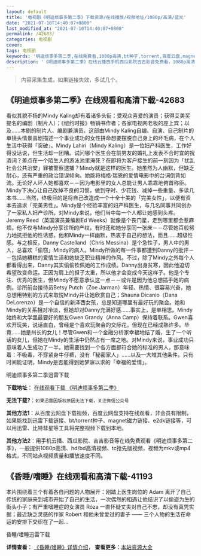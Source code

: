 ```yaml
---
layout: default
title: '电视剧《明迪烦事多第二季》下载资源/在线播放/视频地址/1080p/高清/蓝光'
date: "2021-07-10T14:40:07+0800"
last_modified_at: "2021-07-10T14:40:07+0800"
permalink: /42683/
categories: 电视剧
cover:
tags: 电视剧
keywords: '明迪烦事多第二季,在线免费看,1080p高清,bt种子,torrent,百度云盘,magnet,磁力链,迅雷下载资源'
description: '《明迪烦事多第二季》在线云播放手机西瓜影院吉吉影音免费看，1080p高清bd/hd未删减完整版和tc抢先枪版，mkv/mp4格式，附带bt/torrent种子、magnet/磁力链、百度云盘、网盘资源迅雷下载链接'
---
```


>内容采集生成，如果链接失效，多试几个。


## 《明迪烦事多第二季》在线观看和高清下载-42683

看似其貌不扬的Mindy Kaling却有着诸多头衔：受观众喜爱的演员；获得艾美奖提名的编剧（制片人）；《纽约时报》畅销书作者；各家电视网老板的座上宾；以及&hellip;…本剧的制片人、编剧兼演员。这部由Mindy Kaling自编、自演、自己制片的单镜头情景喜剧描述一个事业成功的女性拼命想要摆脱自己身上的坏毛病，在个人生活中获得「突破」。Mindy Lahiri（Mindy Kaling）是一位妇产科医生，工作好得没话说，但生活却一团糟。试问哪个医生会在前男友的婚礼上发表不合时宜的祝酒词？差点在一个陌生人的游泳池里淹死？在即将为客户接生的前一刻因为「扰乱社会公共治安」罪被警察逮捕？Mindy就是这样的医生。她虽然为人幽默，但缺乏耐心，还有严重的政治错误倾向。她能将梅格·瑞恩的爱情电影中的台词倒背如流。无论好人坏人她都喜欢－－因为电影里的女人总能让男人乖乖地俯首称臣。Mindy下决心让自己改掉不良的习惯，做到守时、少花钱、减掉一些重量、多读几本书……当然，终极目的是将自己改造成一个十全十美的「完美女性」，以便有资本去追求「完美男性」。Mindy是个经验丰富的妇产科医生，与几名同事共同创办了一家私人妇产诊所。对Mindy来说，他们当中每一个人都让她感到头疼。Jeremy Reed（英国演员兼编剧Ed Weeks）就像是个丧门星，走到哪里都会惹麻烦。他不仅与Mindy分享诊所的产权，有时还和她分享同一张床－－尽管她百般努力地抗拒他的性诱惑。他和Mindy一样幽默，热衷于自己的想法，而且……超级性感。与之相反，Danny Castelland（Chris Messina）是个急性子，男人中的男人，总喜欢「偷窃」Mindy的病人。Mindy所做的每一件事都遭到Danny的批评－－包括她糟糕的爱情生活和她缺乏职业精神的作风。不过，除了Mindy之外每个人都看得出来，Danny其实偷偷钦佩她的工作成绩。Danny出身贫寒，因此他迫切希望改变命运。正因为肩上的担子太重，所以他才会变成今天这样子。他是个专注、优秀的医生，但Mindy不愿意承认这一点－－或许是因为他总想插手她的病例。诊所前台接待员Betsy Putch（Zoe Jarman）年轻、热情、很容易兴奋，她总想用特别的方式来取悦Mindy并让她欣赏自己；Shauna Dicanio（Dana DeLorenzo）是一个自信的新泽西女孩，总是知道哪里有最好玩的聚会。她和Mindy的关系相对冷淡，但她却对Danny充满好感……事实上，是单相思。Mindy始终和大学里最要好的朋友Gwen Grandy（Anna Camp）保持着联系。Gwen喜欢开玩笑，说话直白，曾经是个喜欢玩聚会的交际花，但现在已经成熟许多。毕竟&hellip;…她是州长的女儿！尽管Gwen和一个金融分析家幸福地结了婚，生了一个听话的女儿，但她在Mindy的生活中仍然占有一席之地。对Mindy来说，事业成功只意味着人生成功了一半。她需要找到一个各方面都符合她的标准的男人，那意味着：不吸毒，不穿紧身牛仔裤，没有「秘密家人」&hellip;…以及一大堆其他条件。只有时间能证明，Mindy是否能得到她梦寐以求的「幸福的爱情」。</p>


明迪烦事多第二季迅雷下载

**下载地址**： [在线观看下载 《明迪烦事多第二季》](https://www.993dy.com//vod-detail-id-9344.html) 


**无法下载?**：`如果迅雷因版权原因无法下载，关注微信公众号 `

**其他方法1**：从百度云网盘下载视频，百度云网盘支持在线观看，非会员有限制，如果能找到迅雷下载链接、bt/torrent种子、magnet磁力链接、e2dk链接等，可以用迅雷、比特彗星等工具将完整视频下载到本地。

**其他方法2**：用手机云播、西瓜影院、吉吉影音等在线免费观看《明迪烦事多第二季》，一般提供1080p高清、hd/bd高清视频、tc抢先版视频，视频为mkv或mp4格式，不同站点视频质量和播放速度不同。


## 《昏睡/嗜睡》在线观看和高清下载-41193

本片围绕着三个有着各自问题的人物展开：刚踏上医生岗位的 Adam 离开了自己传统的家庭来到城市开始了自己的生活，一次偶然的相遇让他结识了以偷盗为生的街头小子；有严重嗜睡症的女演员 Róza 一直怀疑丈夫对自己不忠，却没有真凭实据；最近缺乏灵感的作家 Robert 和他未曾爱过的妻子 —— 三个人物的生活在命运的安排下交织在了一起...


昏睡/嗜睡迅雷下载

**详情查看**： [《昏睡/嗜睡》详情介绍](/movie/41193/)， **查看更多**：[本站资源大全](/movie/t/all/)


